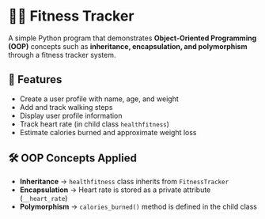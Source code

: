 # 🏃‍♀️ Fitness Tracker  

A simple Python program that demonstrates **Object-Oriented Programming (OOP)** concepts such as **inheritance, encapsulation, and polymorphism** through a fitness tracker system.  

## 📌 Features
- Create a user profile with name, age, and weight  
- Add and track walking steps  
- Display user profile information  
- Track heart rate (in child class `healthfitness`)  
- Estimate calories burned and approximate weight loss  

## 🛠️ OOP Concepts Applied
- **Inheritance** → `healthfitness` class inherits from `FitnessTracker`  
- **Encapsulation** → Heart rate is stored as a private attribute (`__heart_rate`)  
- **Polymorphism** → `calories_burned()` method is defined in the child class
